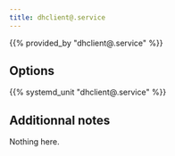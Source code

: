 ```yaml
---
title: dhclient@.service
---
```


{{% provided_by "dhclient@.service" %}}

## Options

{{% systemd_unit "dhclient@.service" %}}

## Additionnal notes

Nothing here.